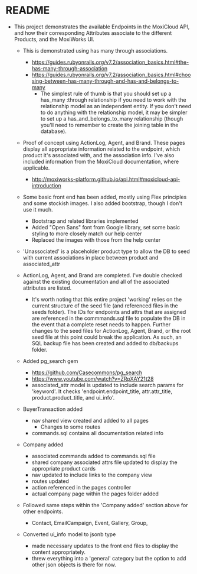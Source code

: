 # README

* This project demonstrates the available Endpoints in the MoxiCloud API, and how their corresponding Attributes associate to the different Products, and the MoxiWorks UI.

    - This is demonstrated using has many through associations.
        - https://guides.rubyonrails.org/v7.2/association_basics.html#the-has-many-through-association
        - https://guides.rubyonrails.org/v7.2/association_basics.html#choosing-between-has-many-through-and-has-and-belongs-to-many
            - The simplest rule of thumb is that you should set up a has_many :through relationship if you need to work with the relationship model as an independent entity. If you don't need to do anything with the relationship model, it may be simpler to set up a has_and_belongs_to_many relationship (though you'll need to remember to create the joining table in the database).
    - Proof of concept using ActionLog, Agent, and Brand. These pages display all appropriate information related to the endpoint, which product it's associated with, and the association info. I've also included information from the MoxiCloud documentation, where applicable.
        - http://moxiworks-platform.github.io/api.html#moxicloud-api-introduction
    - Some basic front end has been added, mostly using Flex principles and some stockish images. I also added bootstrap, though I don't use it much.
        - Bootstrap and related libraries implemented
        - Added "Open Sans" font from Google library, set some basic styling to more closely match our help center
        - Replaced the images with those from the help center
    - 'Unassociated' is a placeholder product type to allow the DB to seed with current associations in place between product and associated_attr
    - ActionLog, Agent, and Brand are completed. I've double checked against the existing documentation and all of the associated attributes are listed.
        - It's worth noting that this entire project 'working' relies on the current structure of the seed file (and referenced files in the seeds folder). The IDs for endpoints and attrs that are assigned are referenced in the commmands.sql file to populate the DB in the event that a complete reset needs to happen. Further changes to the seed files for ActionLog, Agent, Brand, or the root seed file at this point could break the application. As such, an SQL backup file has been created and added to db/backups folder.

    - Added pg_search gem
        - https://github.com/Casecommons/pg_search
        - https://www.youtube.com/watch?v=ZRpXAY21t28
        - associated_attr model is updated to include search params for 'keyword'. It checks 'endpoint.endpoint_title, attr.attr_title, product.product_title, and ui_info'.

    - BuyerTransaction added
        - nav shared view created and added to all pages
            - Changes to some routes
        - commands.sql contains all documentation related info
    
    - Company added
        - associated commands added to commands.sql file
        - shared company associated attrs file updated to display the appropriate product cards
        - nav updated to include links to the company view
        - routes updated
        - action referenced in the pages controller
        - actual company page within the pages folder added

    - Followed same steps within the 'Company added' section above for other endpoints.
        - Contact, EmailCampaign, Event, Gallery, Group, 
            
    - Converted ui_info model to jsonb type
        - made necessary updates to the front end files to display the content appropriately.
        - threw everything into a 'general' category but the option to add other json objects is there for now.
